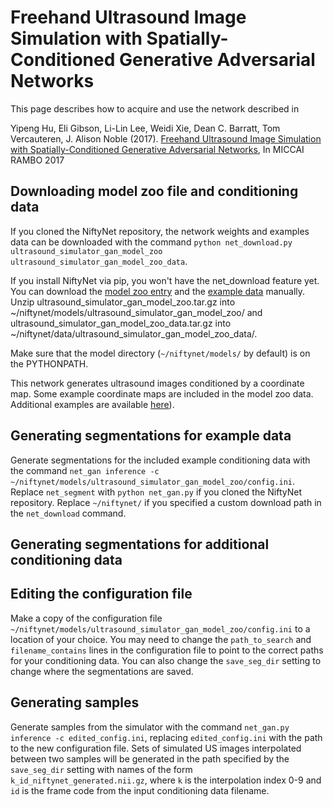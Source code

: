 # Freehand Ultrasound Image Simulation with Spatially-Conditioned Generative Adversarial Networks

This page describes how to acquire and use the network described in 

Yipeng Hu, Eli Gibson, Li-Lin Lee, Weidi Xie, Dean C. Barratt, Tom Vercauteren, J. Alison Noble
(2017). [Freehand Ultrasound Image Simulation with Spatially-Conditioned Generative Adversarial Networks](https://arxiv.org/abs/1707.05392), In MICCAI RAMBO 2017

## Downloading model zoo file and conditioning data

If you cloned the NiftyNet repository, the network weights and examples data can be downloaded with the command
`python net_download.py ultrasound_simulator_gan_model_zoo ultrasound_simulator_gan_model_zoo_data`. 

If you install NiftyNet via pip, you won't have the net_download feature yet. You can download the 
[model zoo entry](https://www.dropbox.com/s/yddopkblhe7gfsj/dense_vnet_abdominal_ct_model_zoo.tar.gz?dl=1) 
and the [example data](https://www.dropbox.com/s/5fk0m9v12if5da9/dense_vnet_abdominal_ct_model_zoo_data.tar.gz?dl=1) manually. 
Unzip ultrasound_simulator_gan_model_zoo.tar.gz into ~/niftynet/models/ultrasound_simulator_gan_model_zoo/ and ultrasound_simulator_gan_model_zoo_data.tar.gz into 
~/niftynet/data/ultrasound_simulator_gan_model_zoo_data/.

Make sure that the model directory (`~/niftynet/models/` by default) is on the PYTHONPATH.

This network generates ultrasound images conditioned by a coordinate map. Some example coordinate maps are included in the model zoo data. Additional examples are available [here](https://www.dropbox.com/s/w0frdlxaie3mndg/test_data.tar.gz?dl=0)).

## Generating segmentations for example data

Generate segmentations for the included example conditioning data with the command `net_gan inference -c ~/niftynet/models/ultrasound_simulator_gan_model_zoo/config.ini`. Replace `net_segment` with `python net_gan.py` if you cloned the NiftyNet repository. Replace `~/niftynet/` if you specified a custom download path in the `net_download` command.

## Generating segmentations for additional conditioning data

## Editing the configuration file

Make a copy of the configuration file `~/niftynet/models/ultrasound_simulator_gan_model_zoo/config.ini` to a location of your choice.
You may need to change the `path_to_search` and `filename_contains` lines in the configuration file to point to the correct paths for your conditioning data. You can also change the `save_seg_dir` setting to change where the segmentations are saved.

## Generating samples

Generate samples from the simulator with the command `net_gan.py inference -c edited_config.ini`, replacing `edited_config.ini` with the path to the new configuration file. Sets of simulated US images interpolated between two samples will be generated in the path specified by the `save_seg_dir` setting with names of the form `k_id_niftynet_generated.nii.gz`, where `k` is the interpolation index 0-9 and `id` is the frame code from the input conditioning data filename.


